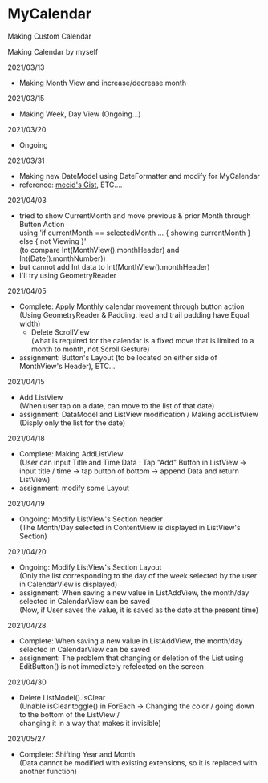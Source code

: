 # MyCalendar
Making Custom Calendar

Making Calendar by myself

2021/03/13
- Making Month View and increase/decrease month 

2021/03/15
- Making Week, Day View (Ongoing...)

2021/03/20
- Ongoing

2021/03/31
- Making new DateModel using DateFormatter and modify for MyCalendar
- reference: [mecid's Gist](https://gist.github.com/mecid/f8859ea4bdbd02cf5d440d58e936faec), ETC....

2021/04/03
- tried to show CurrentMonth and move previous & prior Month through Button Action <br>
  using 'if currentMonth == selectedMonth ... { showing currentMonth } else { not Viewing }' <br>
  (to compare Int(MonthView().monthHeader) and Int(Date().monthNumber)) <br>
- but cannot add Int data to Int(MonthView().monthHeader)
- I'll try using GeometryReader 

2021/04/05
- Complete: Apply Monthly calendar movement through button action <br>
  (Using GeometryReader & Padding. lead and trail padding have Equal width)
  - Delete ScrollView <br>
  (what is required for the calendar is a fixed move that is limited to a month to month, not Scroll Gesture)
- assignment: Button's Layout (to be located on either side of MonthView's Header), ETC...

2021/04/15
- Add ListView <br>
  (When user tap on a date, can move to the list of that date) <br>
- assignment: DataModel and ListView modification / Making addListView  <br>
  (Disply only the list for the date)

2021/04/18
- Complete: Making AddListView <br>
  (User can input Title and Time Data : Tap "Add" Button in ListView -> input title / time -> tap button of bottom -> append Data and return ListView)<br>
- assignment: modify some Layout

2021/04/19
- Ongoing: Modify ListView's Section header<br>
  (The Month/Day selected in ContentView is displayed in ListView's Section)<br>
  
 2021/04/20
 - Ongoing: Modify ListView's Section Layout<br>
  (Only the list corresponding to the day of the week selected by the user in CalendarView is displayed)<br>
 - assignment: When saving a new value in ListAddView, the month/day selected in CalendarView can be saved<br>
  (Now, if User saves the value, it is saved as the date at the present time)
  
 2021/04/28
 - Complete: When saving a new value in ListAddView, the month/day selected in CalendarView can be saved<br>
 - assignment: The problem that changing or deletion of the List using EditButton() is not immediately refelected on the screen
 
 2021/04/30
 - Delete ListModel().isClear <br>
  (Unable isClear.toggle() in ForEach -> Changing the color / going down to the bottom of the ListView / <br> changing it in a way that makes it invisible)
 
 2021/05/27
 - Complete: Shifting Year and Month <br>
(Data cannot be modified with existing extensions, so it is replaced with another function)
